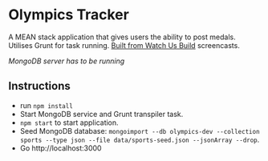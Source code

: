 # Olympics Tracker

A MEAN stack application that gives users the ability to post medals. Utilises Grunt for task running. [Built from Watch Us Build](https://www.codeschool.com/shows/watch-us-build) screencasts.

*MongoDB server has to be running*

## Instructions

* run ```npm install```
* Start MongoDB service and Grunt transpiler task.
* ``npm start`` to start application.
* Seed MongoDB database: ``mongoimport --db olympics-dev --collection sports --type json --file data/sports-seed.json --jsonArray --drop``.
* Go http://localhost:3000
